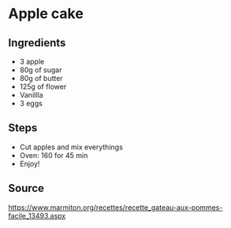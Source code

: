 # Apple cake

## Ingredients 

- 3 apple
- 80g of sugar
- 80g of butter
- 125g of flower
- Vanillla
- 3 eggs


## Steps
- Cut apples and mix everythings
- Oven: 160 for 45 min
- Enjoy!

## Source

https://www.marmiton.org/recettes/recette_gateau-aux-pommes-facile_13493.aspx
